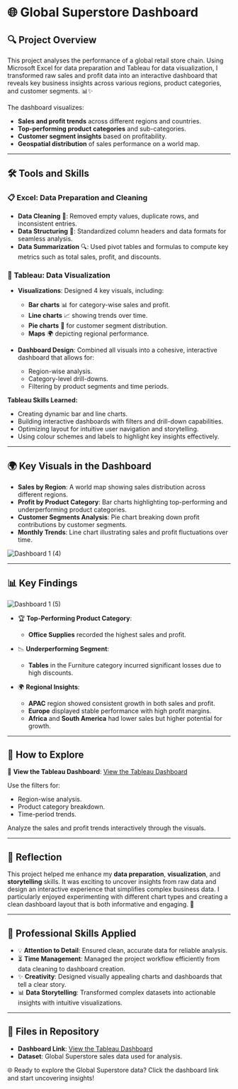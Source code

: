 # 🌐 **Global Superstore Dashboard**

## 🔍 **Project Overview**
This project analyses the performance of a global retail store chain. Using Microsoft Excel for data preparation and Tableau for data visualization, I transformed raw sales and profit data into an interactive dashboard that reveals key business insights across various regions, product categories, and customer segments. 📊✨

The dashboard visualizes:

- **Sales and profit trends** across different regions and countries.
- **Top-performing product categories** and sub-categories.
- **Customer segment insights** based on profitability.
- **Geospatial distribution** of sales performance on a world map.

---

## 🛠️ **Tools and Skills**

### 📋 **Excel: Data Preparation and Cleaning**
- **Data Cleaning** 🧹: Removed empty values, duplicate rows, and inconsistent entries.
- **Data Structuring** 📑: Standardized column headers and data formats for seamless analysis.
- **Data Summarization** 🔍: Used pivot tables and formulas to compute key metrics such as total sales, profit, and discounts.

### 🔵 **Tableau: Data Visualization**
- **Visualizations**: Designed 4 key visuals, including:
  - **Bar charts** 📊 for category-wise sales and profit.
  - **Line charts** 📈 showing trends over time.
  - **Pie charts** 🍎 for customer segment distribution.
  - **Maps** 🌍 depicting regional performance.

- **Dashboard Design**: Combined all visuals into a cohesive, interactive dashboard that allows for:
  - Region-wise analysis.
  - Category-level drill-downs.
  - Filtering by product segments and time periods.

**Tableau Skills Learned:**
- Creating dynamic bar and line charts.
- Building interactive dashboards with filters and drill-down capabilities.
- Optimizing layout for intuitive user navigation and storytelling.
- Using colour schemes and labels to highlight key insights effectively.

---

## 🌍 **Key Visuals in the Dashboard**
- **Sales by Region**: A world map showing sales distribution across different regions.
- **Profit by Product Category**: Bar charts highlighting top-performing and underperforming product categories.
- **Customer Segments Analysis**: Pie chart breaking down profit contributions by customer segments.
- **Monthly Trends**: Line chart illustrating sales and profit fluctuations over time.

  
![Dashboard 1 (4)](https://github.com/user-attachments/assets/29cb623e-35b6-466a-95ca-ec62e4816e90)


---

## 📊 **Key Findings**

![Dashboard 1 (5)](https://github.com/user-attachments/assets/24de7191-53bc-4d0a-af7c-3a3774c47df5)


- 🏆 **Top-Performing Product Category**:
  - **Office Supplies** recorded the highest sales and profit.

- 📉 **Underperforming Segment**:
  - **Tables** in the Furniture category incurred significant losses due to high discounts.

- 🌍 **Regional Insights**:
  - **APAC** region showed consistent growth in both sales and profit.
  - **Europe** displayed stable performance with high profit margins.
  - **Africa** and **South America** had lower sales but higher potential for growth.

---

## 🚀 **How to Explore**

🔗 **View the Tableau Dashboard**: [View the Tableau Dashboard](https://public.tableau.com/app/profile/shahed.ali2592/viz/GlobalSuperstoresProject-ExcelTableau/Dashboard1#1)

Use the filters for:
- Region-wise analysis.
- Product category breakdown.
- Time-period trends.

Analyze the sales and profit trends interactively through the visuals.

---

## 🎉 **Reflection**

This project helped me enhance my **data preparation**, **visualization**, and **storytelling** skills. It was exciting to uncover insights from raw data and design an interactive experience that simplifies complex business data. I particularly enjoyed experimenting with different chart types and creating a clean dashboard layout that is both informative and engaging. 🎯

---

## 🌟 **Professional Skills Applied**

- 💡 **Attention to Detail**: Ensured clean, accurate data for reliable analysis.
- ⏳ **Time Management**: Managed the project workflow efficiently from data cleaning to dashboard creation.
- ✨ **Creativity**: Designed visually appealing charts and dashboards that tell a clear story.
- 📊 **Data Storytelling**: Transformed complex datasets into actionable insights with intuitive visualizations.

---

## 📑 **Files in Repository**

- **Dashboard Link**: [View the Tableau Dashboard](https://public.tableau.com/app/profile/shahed.ali2592/viz/GlobalSuperstoresProject-ExcelTableau/Dashboard1#1)
- **Dataset**: Global Superstore sales data used for analysis.

🌐 Ready to explore the Global Superstore data? Click the dashboard link and start uncovering insights!
